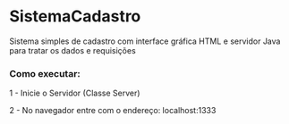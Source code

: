 # SistemaCadastro
Sistema simples de cadastro com interface gráfica HTML e servidor Java para tratar os dados e requisições

### Como executar:

1 - Inicie o Servidor (Classe Server)

2 - No navegador entre com o endereço: localhost:1333

